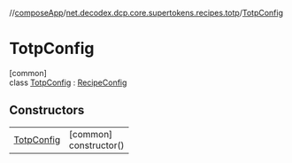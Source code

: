 //[composeApp](../../../index.md)/[net.decodex.dcp.core.supertokens.recipes.totp](../index.md)/[TotpConfig](index.md)

# TotpConfig

[common]\
class [TotpConfig](index.md) : [RecipeConfig](../../net.decodex.dcp.core.supertokens.recipes/-recipe-config/index.md)

## Constructors

| | |
|---|---|
| [TotpConfig](-totp-config.md) | [common]<br>constructor() |
